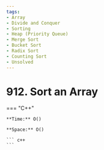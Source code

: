 ```yaml
---
tags:
- Array
- Divide and Conquer
- Sorting
- Heap (Priority Queue)
- Merge Sort
- Bucket Sort
- Radix Sort
- Counting Sort
- Unsolved
---
```



# 912. Sort an Array

=== "C++"

    **Time:** O()

    **Space:** O()

    ``` c++
    ```